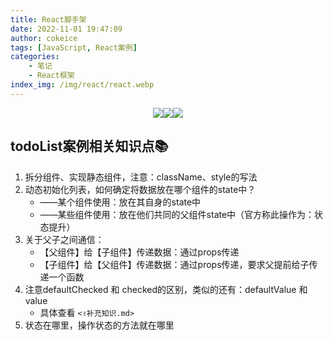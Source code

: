 ```yaml
---
title: React脚手架
date: 2022-11-01 19:47:09
author: cokeice
tags: [JavaScript, React案例]
categories: 
    - 笔记
    - React框架
index_img: /img/react/react.webp
---
```


<p align='center'>
<a href="https://www.github.com/Cokeic" target="_blank"><img src="https://img.shields.io/badge/Github-@可乐冰-f3e1e1.svg?style=flat-square&logo=Github&logoColor=181717"></a><a href="https://www.gitee.com/Cokeice" target="_blank"><img src="https://img.shields.io/badge/Gitee-@可乐冰-f3e1e1.svg?style=flat-square&logo=Gitee&logoColor=C71D23"></a><a href="https://cokeice.gitee.io/img/wechat/wx.png" target="_blank"><img src="https://img.shields.io/badge/微信-@LNFeng-f3e1e1.svg?style=flat-square&logo=WeChat"></a>

## todoList案例相关知识点📚

1. 拆分组件、实现静态组件，注意：className、style的写法
2. 动态初始化列表，如何确定将数据放在哪个组件的state中？
   * ——某个组件使用：放在其自身的state中
   * ——某些组件使用：放在他们共同的父组件state中（官方称此操作为：状态提升）
3. 关于父子之间通信：
   * 【父组件】给【子组件】传递数据：通过props传递
   * 【子组件】给【父组件】传递数据：通过props传递，要求父提前给子传递一个函数
4. 注意defaultChecked 和 checked的区别，类似的还有：defaultValue 和 value
   * 具体查看 `<✌补充知识.md>`
5. 状态在哪里，操作状态的方法就在哪里

